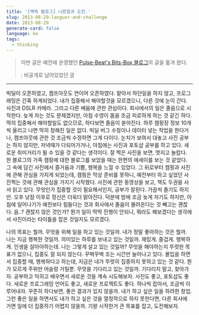 ```yaml
---
title: '[맥박 블로그] 나른함과 도전.'
slug: 2013-08-29-languor-and-challenge
date: 2013-08-29
generate-card: false
language: ko
tags:
  - thinking
---
```


> 이번 글은 예전에 운영했던 [Pulse-Beat's Bits-Box 블로그](https://pulsebeat.tistory.com/)의 글을 옮겨 왔다.
>
> : 비공개로 남아있었던 글

---

빅딜이 오픈하였고, 캠프아웃도 연이어 오픈하였다. 맡아서 하던일을 하지 않고, 프로그래밍은 간혹 하게되었다. 내가 집중해서 해야할것을 모르겠으니, 다른 것에 눈이 간다. 사진과 DSLR 카메라. 그리고 다른 배움에 관한 관심이다. 회사에서의 일은 졸음으로 시작한다. 늦게 자는 것도 문제겠지만, 아침 수영이 몸을 조금 피로하게 하는 것 같긴 하다. 딱히 집중해서 해야할일도 없으므로, 하다보면 졸음이 쏟아진다. 하루 캠핑장 정보 10개씩 올리고 나면 딱히 정해진 일은 없다. 빅딜 버그 수정이나 데이터 넣는 작업을 한다거나, 캠프아웃에 관한 것 조금씩 수정하면 그게 다이다. 눈치가 보여서 대놓고 사진 공부는 하지 않지만, 저녁때가 다되어가거나, 아침에는 사진과 포토샵 공부를 하고 있다. 새로운 취미거리가 될 수 있을 것 같다는 생각이다. 잘 찍은 사진을 보면, 멋지고 놀랍다. 한 블로그의 가족 캠핑에 대한 블로그를 보았을 때는 한편의 에세이를 보는 것 같았다. 그 속에 담긴 사진에서 즐거움과 기쁨, 행복을 느낄 수 있었다. 그 뒤로부터 캠핑과 사진에 관해 관심을 가지게 되었는데, 캠핑은 막상 준비를 못하니, 예전부터 하고 싶었던 사진찍는 것에 관해 관심을 가지기 시작했다. 사진에 관한 동영상을 보고, 책도 두권을 사서 읽고 있다. 무엇인가 집중할 것이 필요해서인지, 공부가 잘된다. 가끔씩 졸기도 하지만. 오후 낮잠 이후로 정신은 더욱더 맑아진다. 덕분에 밤에 조금 늦게 자기도 하지만, 아침에 일어나기가 예전보다 힘들다는 것과 회사에서 졸음이 몰려온다는 것 빼고는 괜찮다. 음..? 괜찮지 않은 것인가? 뭔가 일이 딱딱 진행이 안되니, 뭐라도 해보겠다는 생각에서 사진이라는 타이틀을 잡은 것일지도 모르겠다.

나의 목표는 뭘까. 무엇을 위해 일을 하고 있는 것일까. 내가 정말 좋아하는 것은 뭘까. 나는 지금 행복한 것일까. 의미있는 하루를 보내고 있는 것일까. 재밌게. 즐겁게. 행복하게. 인생을 살아야하는데. 나는 그렇게 살고 있는 것일까? 무엇을 해야하는지 뚜렷한 목표가 없으니, 집중도 잘 되지 않는다. 꾸벅꾸벅 조는 시간만 늘어나고 있다. 몰입을 하면서 집중할 때, 행복하다고 하는데, 지금은 내가 뚜렷히 집중하지 못하고 있는 것 같다. 뭔가 모르게 주위만 어슬렁 거릴뿐. 무엇을 기다리고 있는 것일까. 기다리지 말고, 찾아가자. 공부하고 익히고 배우면서 새로운 것을 계속 시도해보자. 사진도 좋고, 포토샵도 좋다. 새로운 프로그래밍 언어도 좋고, 새로운 프로젝트도 좋다. 하나씩 잡아서, 조금씩 이루어내자. 꾸준히 하다보면, 좋은 결과가 있지 않을까. 내가 하고 싶은 일을 하려한 창업. 그런 좋은 일을 하면서도 내가 하고 싶은 것을 열정적으로 하지 못한다면, 다른 회사에 가면 일에 더 집중하기 어렵지 않을까. 기왕 시작한거 큰 목표를 잡고, 도전해보자.
